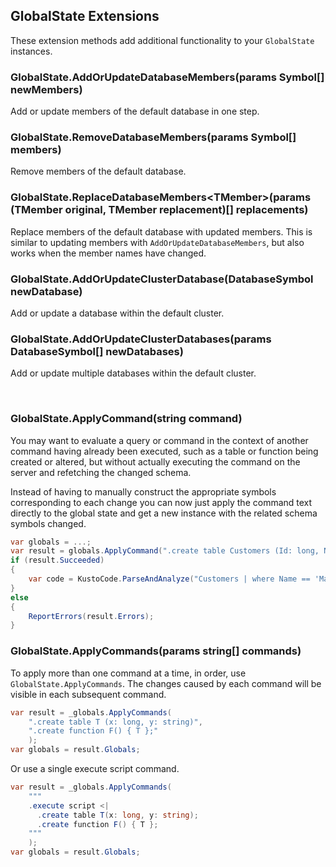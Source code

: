 ﻿## GlobalState Extensions

These extension methods add additional functionality to your `GlobalState` instances.

### GlobalState.AddOrUpdateDatabaseMembers(params Symbol[] newMembers)

Add or update members of the default database in one step.

### GlobalState.RemoveDatabaseMembers(params Symbol[] members)

Remove members of the default database.

### GlobalState.ReplaceDatabaseMembers&lt;TMember&gt;(params (TMember original, TMember replacement)[] replacements)

Replace members of the default database with updated members.
This is similar to updating members with `AddOrUpdateDatabaseMembers`, but also works when the member names have changed.

### GlobalState.AddOrUpdateClusterDatabase(DatabaseSymbol newDatabase)

Add or update a database within the default cluster.

### GlobalState.AddOrUpdateClusterDatabases(params DatabaseSymbol[] newDatabases)

Add or update multiple databases within the default cluster.

<br/>

### GlobalState.ApplyCommand(string command)
You may want to evaluate a query or command in the context of another command having already been executed, such as a table or function being created or altered, but without actually executing the command on the server and refetching the changed schema.

Instead of having to manually construct the appropriate symbols corresponding to each change you can now just apply the command text directly to the global state and get a new instance with the related schema symbols changed.

```csharp
var globals = ...;
var result = globals.ApplyCommand(".create table Customers (Id: long, Name: string)");
if (result.Succeeded)
{
    var code = KustoCode.ParseAndAnalyze("Customers | where Name == 'Matt'", globals: result.Globals);
}
else 
{
    ReportErrors(result.Errors);
}
```

### GlobalState.ApplyCommands(params string[] commands)

To apply more than one command at a time, in order, use `GlobalState.ApplyCommands`. The changes caused by each command will be visible in each subsequent command.

```csharp
var result = _globals.ApplyCommands(
    ".create table T (x: long, y: string)",
    ".create function F() { T };"
    );
var globals = result.Globals;
```

Or use a single execute script command.
```csharp
var result = _globals.ApplyCommands(
    """
    .execute script <| 
      .create table T(x: long, y: string);
      .create function F() { T };      
    """
    );
var globals = result.Globals;
```
